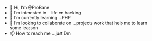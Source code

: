 - 👋 Hi, I’m @ProBane
- 👀 I’m interested in ...life on hacking
- 🌱 I’m currently learning ...PHP
- 💞️ I’m looking to collaborate on ...projects work that help me to learn some leasson 
- 📫 How to reach me ...just Dm

<!---
ProBane/ProBane is a ✨ special ✨ repository because its `README.md` (this file) appears on your GitHub profile.
You can click the Preview link to take a look at your changes.
--->
